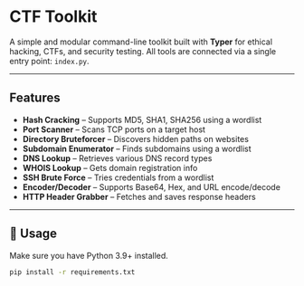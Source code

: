 #  CTF Toolkit

A simple and modular command-line toolkit built with **Typer** for ethical hacking, CTFs, and security testing. All tools are connected via a single entry point: `index.py`.

---

##  Features

-  **Hash Cracking** – Supports MD5, SHA1, SHA256 using a wordlist  
-  **Port Scanner** – Scans TCP ports on a target host  
-  **Directory Bruteforcer** – Discovers hidden paths on websites  
-  **Subdomain Enumerator** – Finds subdomains using a wordlist  
-  **DNS Lookup** – Retrieves various DNS record types  
-  **WHOIS Lookup** – Gets domain registration info  
-  **SSH Brute Force** – Tries credentials from a wordlist  
-  **Encoder/Decoder** – Supports Base64, Hex, and URL encode/decode  
-  **HTTP Header Grabber** – Fetches and saves response headers  

---

## 🚀 Usage

Make sure you have Python 3.9+ installed.

```bash
pip install -r requirements.txt

